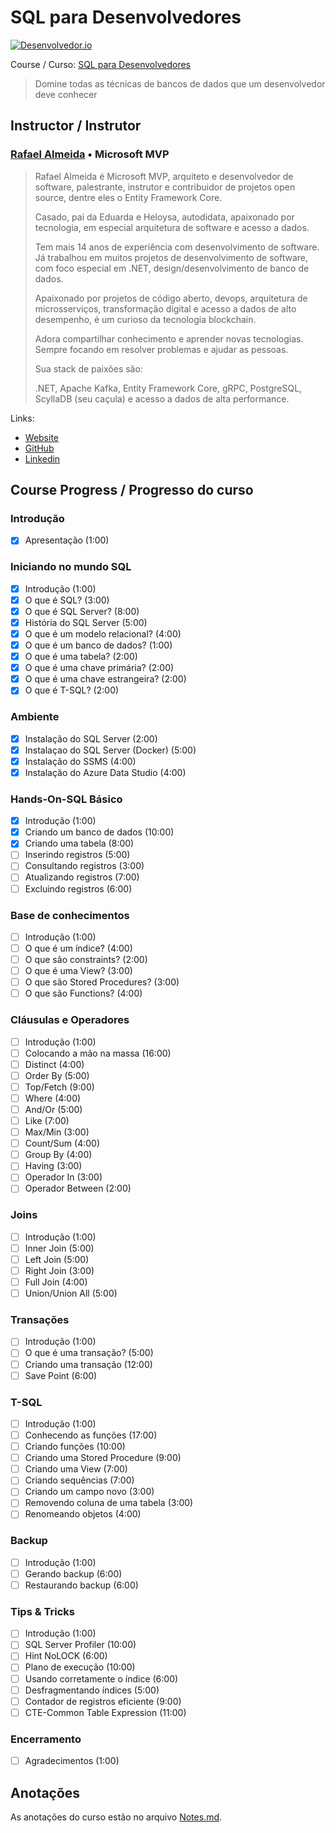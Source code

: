 <!-- markdownlint-disable MD026 -->
# SQL para Desenvolvedores

[![Desenvolvedor.io](https://desenvolvedor.io/images/home.png)](https://desenvolvedor.io)

Course / Curso: [SQL para Desenvolvedores](https://desenvolvedor.io/curso-online-sql-para-desenvolvedores)

> Domine todas as técnicas de bancos de dados que um desenvolvedor deve conhecer

## Instructor / Instrutor

### [Rafael Almeida](https://desenvolvedor.io/instrutor/rafael-almeida) • Microsoft MVP

> Rafael Almeida é Microsoft MVP, arquiteto e desenvolvedor de software, palestrante, instrutor e contribuidor de projetos open source, dentre eles o Entity Framework Core.
>
> Casado, pai da Eduarda e Heloysa, autodidata, apaixonado por tecnologia, em especial arquitetura de software e acesso a dados.
>
> Tem mais 14 anos de experiência com desenvolvimento de software. Já trabalhou em muitos projetos de desenvolvimento de software, com foco especial em .NET, design/desenvolvimento de banco de dados.
>
> Apaixonado por projetos de código aberto, devops, arquitetura de microsserviços, transformação digital e acesso a dados de alto desempenho, é um curioso da tecnologia blockchain.
>
> Adora compartilhar conhecimento e aprender novas tecnologias. Sempre focando em resolver problemas e ajudar as pessoas.
>
> Sua stack de paixões são:
>
> .NET, Apache Kafka, Entity Framework Core, gRPC, PostgreSQL, ScyllaDB (seu caçula) e acesso a dados de alta performance.

Links:

- [Website](https://www.ralms.net/)
- [GitHub](https://github.com/ralmsdeveloper/)
- [Linkedin](https://www.linkedin.com/in/ralmsdeveloper/)

<!-- ## Certificado

[![certificado udemy](images/10afe11fe5b7860c4cd9910c73bb0c18bd86b32a1caa9d01980eba815a0d3ecf.png)](https://desenvolvedor.io/certificado/beb797f4-0412-4eb8-ba2d-521fa0d20d4a)
-->

## Course Progress / Progresso do curso

### Introdução

- [x] Apresentação (1:00)

### Iniciando no mundo SQL

- [x] Introdução (1:00)
- [x] O que é SQL? (3:00)
- [x] O que é SQL Server? (8:00)
- [x] História do SQL Server (5:00)
- [x] O que é um modelo relacional? (4:00)
- [x] O que é um banco de dados? (1:00)
- [x] O que é uma tabela? (2:00)
- [x] O que é uma chave primária? (2:00)
- [x] O que é uma chave estrangeira? (2:00)
- [x] O que é T-SQL? (2:00)

### Ambiente

- [x] Instalação do SQL Server (2:00)
- [x] Instalaçao do SQL Server (Docker) (5:00)
- [x] Instalação do SSMS (4:00)
- [x] Instalação do Azure Data Studio (4:00)

### Hands-On-SQL Básico

- [x] Introdução (1:00)
- [x] Criando um banco de dados (10:00)
- [x] Criando uma tabela (8:00)
- [ ] Inserindo registros (5:00)
- [ ] Consultando registros (3:00)
- [ ] Atualizando registros (7:00)
- [ ] Excluindo registros (6:00)

### Base de conhecimentos

- [ ] Introdução (1:00)
- [ ] O que é um índice? (4:00)
- [ ] O que são constraints? (2:00)
- [ ] O que é uma View? (3:00)
- [ ] O que são Stored Procedures? (3:00)
- [ ] O que são Functions? (4:00)

### Cláusulas e Operadores

- [ ] Introdução (1:00)
- [ ] Colocando a mão na massa (16:00)
- [ ] Distinct (4:00)
- [ ] Order By (5:00)
- [ ] Top/Fetch (9:00)
- [ ] Where (4:00)
- [ ] And/Or (5:00)
- [ ] Like (7:00)
- [ ] Max/Min (3:00)
- [ ] Count/Sum (4:00)
- [ ] Group By (4:00)
- [ ] Having (3:00)
- [ ] Operador In (3:00)
- [ ] Operador Between (2:00)

### Joins

- [ ] Introdução (1:00)
- [ ] Inner Join (5:00)
- [ ] Left Join (5:00)
- [ ] Right Join (3:00)
- [ ] Full Join (4:00)
- [ ] Union/Union All (5:00)

### Transações

- [ ] Introdução (1:00)
- [ ] O que é uma transação? (5:00)
- [ ] Criando uma transação (12:00)
- [ ] Save Point (6:00)

### T-SQL

- [ ] Introdução (1:00)
- [ ] Conhecendo as funções (17:00)
- [ ] Criando funções (10:00)
- [ ] Criando uma Stored Procedure (9:00)
- [ ] Criando uma View (7:00)
- [ ] Criando sequências (7:00)
- [ ] Criando um campo novo (3:00)
- [ ] Removendo coluna de uma tabela (3:00)
- [ ] Renomeando objetos (4:00)

### Backup

- [ ] Introdução (1:00)
- [ ] Gerando backup (6:00)
- [ ] Restaurando backup (6:00)

### Tips & Tricks

- [ ] Introdução (1:00)
- [ ] SQL Server Profiler (10:00)
- [ ] Hint NoLOCK (6:00)
- [ ] Plano de execução (10:00)
- [ ] Usando corretamente o índice (6:00)
- [ ] Desfragmentando índices (5:00)
- [ ] Contador de registros eficiente (9:00)
- [ ] CTE-Common Table Expression (11:00)

### Encerramento

- [ ] Agradecimentos (1:00)

## Anotações

As anotações do curso estão no arquivo [Notes.md](Notes.md).

